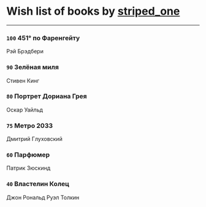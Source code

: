 # Wish list of books by [striped_one](http://vk.com/id249815548)
---

### `100` 451° по Фаренгейту
Рэй Брэдбери

### `90` Зелёная миля
Стивен Кинг

### `80` Портрет Дориана Грея
Оскар Уайльд

### `75` Метро 2033
Дмитрий Глуховский

### `60` Парфюмер
Патрик Зюскинд

### `40` Властелин Колец
Джон Рональд Руэл Толкин

